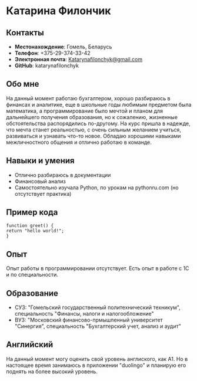 # Катарина Филончик

## Контакты

 * **Местонахождение**: Гомель, Беларусь
 * **Телефон**: +375-29-374-33-42
 * **Электронная почта**: Katarynafilonchyk@gmail.com
 * **GitHub**: katarynafilonchyk

## Обо мне

На данный момент работаю бухгалтером, хорошо разбираюсь в финансах и аналитике, 
еще в школьные годы любимым предметом была математика, а программирование было мечтой
и планом для дальнейшего получения образования, но к сожалению, жизненные обстоятельства
распорядились по-другому. На курс пришла в надежде, что мечта станет реальностью,
с очень сильным желанием учиться, развиваться и узнавать что-то новое. 
Обладаю хорошими навыками межличностного общения и отлично работаю в команде.
   
## Навыки и умения

 * Отлично разбираюсь в документации
 * Финансовый анализ
 * Самостоятельно изучала Python, по урокам на pythonru.com (но отсутствует практика)

## Пример кода
```   
function greet() {
return "hello world!";
}
```

## Опыт
 
Опыт работы в программировании отсутствует. Есть опыт в работе с 1С и по специальности.

## Образование

*  СУЗ: "Гомельский государственный политехнический техникум", специальность "Финансы, налоги и налогообложение"
*  ВУЗ: "Московский финансово-прмышленный университет "Синергия", специальность "Бухгалтерский учет, анализ и аудит"

## Английский

  На данный момент могу оценить свой уровень англиского, как А1. Но в настоящее время занимаюсь в приложении "duolingo" и планирую его поднять на более высокий уровень.
 
